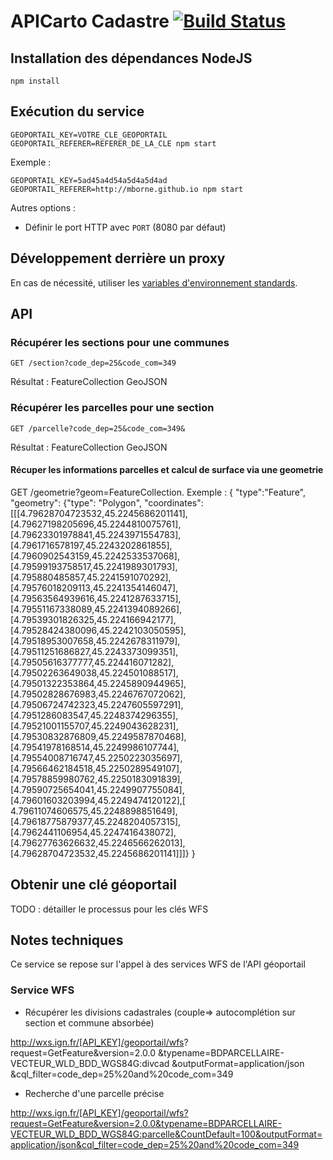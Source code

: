 # APICarto Cadastre [![Build Status](https://travis-ci.org/sgmap/apicarto-cadastre.svg)](https://travis-ci.org/sgmap/apicarto-cadastre)

## Installation des dépendances NodeJS

```
npm install
```

## Exécution du service

```
GEOPORTAIL_KEY=VOTRE_CLE_GEOPORTAIL GEOPORTAIL_REFERER=REFERER_DE_LA_CLE npm start
```
Exemple :

```
GEOPORTAIL_KEY=5ad45a4d54a5d4a5d4ad GEOPORTAIL_REFERER=http://mborne.github.io npm start
```

Autres options :

* Définir le port HTTP avec `PORT` (8080 par défaut)


## Développement derrière un proxy

En cas de nécessité, utiliser les [variables d'environnement standards](https://www.npmjs.com/package/request#controlling-proxy-behaviour-using-environment-variables).

## API

### Récupérer les sections pour une communes

```
GET /section?code_dep=25&code_com=349
```

Résultat : FeatureCollection GeoJSON

### Récupérer les parcelles pour une section

```
GET /parcelle?code_dep=25&code_com=349&
```

Résultat : FeatureCollection GeoJSON

#### Récuper les informations parcelles et calcul de surface via une geometrie
GET /geometrie?geom=FeatureCollection.
Exemple : 
{
    "type":"Feature",
    "geometry":
		{"type":
    "Polygon",
    "coordinates":[[[4.79628704723532,45.2245686201141],[4.79627198205696,45.2244810075761],[4.79623301978841,45.2243971554783],[4.7961716578197,45.2243202861855],
    [4.7960902543159,45.2242533537068],[4.79599193758517,45.2241989301793],[4.795880485857,45.2241591070292],[4.79576018209113,45.2241354146047],
    [4.79563564939616,45.2241287633715],[4.79551167338089,45.2241394089266],[4.79539301826325,45.224166942177],[4.79528424380096,45.2242103050595],
    [4.79518953007658,45.2242678311979],[4.79511251686827,45.2243373099351],[4.79505616377777,45.224416071282],[4.79502263649038,45.224501088517],
    [4.79501322353864,45.2245890944965],[4.79502828676983,45.2246767072062],[4.79506724742323,45.2247605597291],[4.7951286083547,45.2248374296355],
    [4.79521001155707,45.2249043628231],[4.79530832876809,45.2249587870468],[4.79541978168514,45.2249986107744],[4.79554008716747,45.2250223035697],
    [4.79566462184518,45.2250289549107],[4.79578859980762,45.2250183091839],[4.79590725654041,45.2249907755084],[4.79601603203994,45.2249474120122],[
    4.79611074606575,45.2248898851649],[4.79618775879377,45.2248204057315],[4.7962441106954,45.2247416438072],[4.79627763626632,45.2246566262013],
    [4.79628704723532,45.2245686201141]]]}
 }


## Obtenir une clé géoportail

TODO : détailler le processus pour les clés WFS

## Notes techniques

Ce service se repose sur l'appel à des services WFS de l'API géoportail

### Service WFS


* Récupérer les divisions cadastrales (couple=> autocomplétion sur section et commune absorbée)

http://wxs.ign.fr/[API_KEY]/geoportail/wfs?
request=GetFeature&version=2.0.0
&typename=BDPARCELLAIRE-VECTEUR_WLD_BDD_WGS84G:divcad
&outputFormat=application/json
&cql_filter=code_dep=25%20and%20code_com=349

* Recherche d'une parcelle précise

http://wxs.ign.fr/[API_KEY]/geoportail/wfs?request=GetFeature&version=2.0.0&typename=BDPARCELLAIRE-VECTEUR_WLD_BDD_WGS84G:parcelle&CountDefault=100&outputFormat=application/json&cql_filter=code_dep=25%20and%20code_com=349
